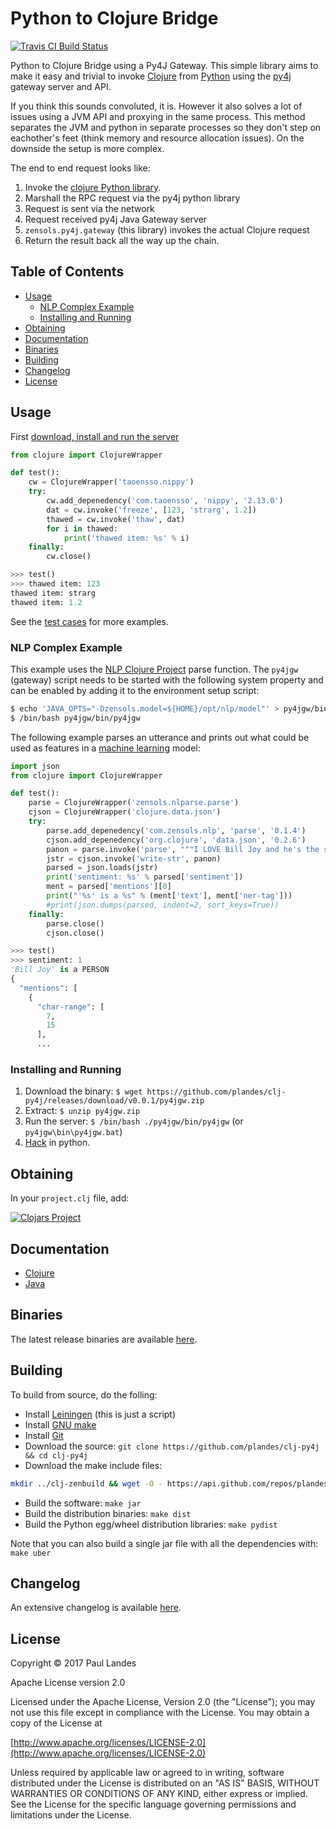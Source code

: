# Python to Clojure Bridge

[![Travis CI Build Status][travis-badge]][travis-link]

Python to Clojure Bridge using a Py4J Gateway.  This simple library aims to
make it easy and trivial to invoke [Clojure] from [Python] using the [py4j]
gateway server and API.

If you think this sounds convoluted, it is.  However it also solves a lot of
issues using a JVM API and proxying in the same process.  This method separates
the JVM and python in separate processes so they don't step on eachother's feet
(think memory and resource allocation issues).  On the downside the setup is
more complex.

The end to end request looks like:

1. Invoke the [clojure Python library](python/clojure/api.py).
2. Marshall the RPC request via the py4j python library
3. Request is sent via the network
4. Request received py4j Java Gateway server
5. `zensols.py4j.gateway` (this library) invokes the actual Clojure request
6. Return the result back all the way up the chain.


<!-- markdown-toc start - Don't edit this section. Run M-x markdown-toc-refresh-toc -->
## Table of Contents

- [Usage](#usage)
    - [NLP Complex Example](#nlp-complex-example)
    - [Installing and Running](#installing-and-running)
- [Obtaining](#obtaining)
- [Documentation](#documentation)
- [Binaries](#binaries)
- [Building](#building)
- [Changelog](#changelog)
- [License](#license)

<!-- markdown-toc end -->


## Usage

First [download, install and run the server](#installing-and-running)

```python
from clojure import ClojureWrapper

def test():
    cw = ClojureWrapper('taoensso.nippy')
    try:
        cw.add_depenedency('com.taoensso', 'nippy', '2.13.0')
        dat = cw.invoke('freeze', [123, 'strarg', 1.2])
        thawed = cw.invoke('thaw', dat)
        for i in thawed:
            print('thawed item: %s' % i)
    finally:
        cw.close()

>>> test()
>>> thawed item: 123
thawed item: strarg
thawed item: 1.2
```

See the [test cases](#test/python/tests.py) for more examples.


### NLP Complex Example

This example uses the [NLP Clojure Project] parse function.  The `py4jgw`
(gateway) script needs to be started with the following system property and can
be enabled by adding it to the environment setup script:

```bash
$ echo 'JAVA_OPTS="-Dzensols.model=${HOME}/opt/nlp/model"' > py4jgw/bin/setupenv
$ /bin/bash py4jgw/bin/py4jgw
```

The following example parses an utterance and prints out what could be used as
features in a [machine learning](https://github.com/plandes/clj-ml-model)
model:

```python
import json
from clojure import ClojureWrapper

def test():
    parse = ClojureWrapper('zensols.nlparse.parse')
    cjson = ClojureWrapper('clojure.data.json')
    try:
        parse.add_depenedency('com.zensols.nlp', 'parse', '0.1.4')
        cjson.add_depenedency('org.clojure', 'data.json', '0.2.6')
        panon = parse.invoke('parse', """I LOVE Bill Joy and he's the smartest guy in the world!""")
        jstr = cjson.invoke('write-str', panon)
        parsed = json.loads(jstr)
        print('sentiment: %s' % parsed['sentiment'])
        ment = parsed['mentions'][0]
        print("'%s' is a %s" % (ment['text'], ment['ner-tag']))
        #print(json.dumps(parsed, indent=2, sort_keys=True))
    finally:
        parse.close()
        cjson.close()

>>> test()
>>> sentiment: 1
'Bill Joy' is a PERSON
{
  "mentions": [
    {
      "char-range": [
        7, 
        15
      ], 
	  ...
```


### Installing and Running

1. Download the binary:
   `$ wget https://github.com/plandes/clj-py4j/releases/download/v0.0.1/py4jgw.zip`
2. Extract: `$ unzip py4jgw.zip`
3. Run the server: `$ /bin/bash ./py4jgw/bin/py4jgw` (or `py4jgw\bin\py4jgw.bat`)
4. [Hack](#usage) in python.


## Obtaining

In your `project.clj` file, add:

[![Clojars Project](https://clojars.org/com.zensols.py4j/gateway/latest-version.svg)](https://clojars.org/com.zensols.py4j/gateway/)


## Documentation

* [Clojure](https://plandes.github.io/clj-py4j/codox/index.html)
* [Java](https://plandes.github.io/clj-py4j/apidocs/index.html)


## Binaries

The latest release binaries are
available [here](https://github.com/plandes/clj-py4j/releases/latest).


## Building

To build from source, do the folling:

- Install [Leiningen](http://leiningen.org) (this is just a script)
- Install [GNU make](https://www.gnu.org/software/make/)
- Install [Git](https://git-scm.com)
- Download the source: `git clone https://github.com/plandes/clj-py4j && cd clj-py4j`
- Download the make include files:
```bash
mkdir ../clj-zenbuild && wget -O - https://api.github.com/repos/plandes/clj-zenbuild/tarball | tar zxfv - -C ../clj-zenbuild --strip-components 1
```
- Build the software: `make jar`
- Build the distribution binaries: `make dist`
- Build the Python egg/wheel distribution libraries: `make pydist`

Note that you can also build a single jar file with all the dependencies with: `make uber`


## Changelog

An extensive changelog is available [here](CHANGELOG.md).


## License

Copyright © 2017 Paul Landes

Apache License version 2.0

Licensed under the Apache License, Version 2.0 (the "License");
you may not use this file except in compliance with the License.
You may obtain a copy of the License at

[http://www.apache.org/licenses/LICENSE-2.0](http://www.apache.org/licenses/LICENSE-2.0)

Unless required by applicable law or agreed to in writing, software
distributed under the License is distributed on an "AS IS" BASIS,
WITHOUT WARRANTIES OR CONDITIONS OF ANY KIND, either express or implied.
See the License for the specific language governing permissions and
limitations under the License.


<!-- links-->

[NLP Clojure Project]: https://github.com/plandes/clj-nlp-parse
[py4j]: https://www.py4j.org
[Clojure]: https://clojure.org
[Python]: https://www.python.org
[travis-link]: https://travis-ci.org/plandes/clj-py4j
[travis-badge]: https://travis-ci.org/plandes/clj-py4j.svg?branch=master
